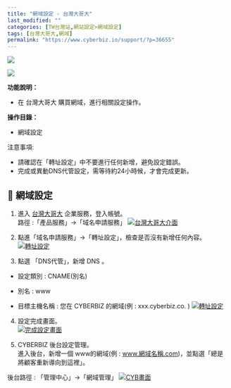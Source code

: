 ```yaml
---
title: "網域設定 - 台灣大哥大"
last_modified: ""
categories: [TW台灣站,網站設定>網域設定]
tags: [台灣大哥大,網域]
permalink: "https://www.cyberbiz.io/support/?p=36655"
---
```


![](https://www.cyberbiz.io/support/wp-content/uploads/適用站別.png)

[![](https://www.cyberbiz.io/support/wp-content/uploads/台灣站.png)](https://www.cyberbiz.io/support/?page_id=2490)

**功能說明：**  

* 在 台灣大哥大 購買網域，進行相關設定操作。

**操作目錄：**

* 網域設定

注意事項:  

* 請確認在「轉址設定」中不要進行任何新增，避免設定錯誤。
* 完成或異動DNS代管設定，需等待約24小時候，才會完成更新。



## 📌 網域設定



1. 進入 [台灣大哥大](https://domains.tfn.net.tw/domains/session/showConsoleIndex.do) 企業服務，登入帳號。  
路徑 :「產品服務」→「域名申請服務」 [![台灣大哥大介面](https://www.cyberbiz.io/support/wp-content/uploads/網域設定-台灣大哥大01.png)](https://www.cyberbiz.io/support/wp-content/uploads/網域設定-台灣大哥大01.png)



2. 點進「域名申請服務」→「轉址設定」，檢查是否沒有新增任何內容。  
[![轉址設定](https://www.cyberbiz.io/support/wp-content/uploads/網域設定-台灣大哥大02.png)](https://www.cyberbiz.io/support/wp-content/uploads/網域設定-台灣大哥大02.png)



3. 點選 「DNS代管」，新增 DNS 。   

* 設定類別 : CNAME(別名)
* 別名 : www  

* 目標主機名稱 : 您在 CYBERBIZ 的網域(例 : xxx.cyberbiz.co. ) 
[![轉址設定](https://www.cyberbiz.io/support/wp-content/uploads/網域設定-台灣大哥大03.png)](https://www.cyberbiz.io/support/wp-content/uploads/網域設定-台灣大哥大03.png)



4. 設定完成畫面。  
[![完成設定畫面](https://www.cyberbiz.io/support/wp-content/uploads/網域設定-台灣大哥大04.png)](https://www.cyberbiz.io/support/wp-content/uploads/網域設定-台灣大哥大04.png)



5. CYBERBIZ 後台設定管理。  
進入後台，新增一個 www的網域(例 : www.網域名稱.com)，並點選「總是將顧客重新導向到這裡」。  

後台路徑 : 「管理中心」→「網域管理」 [![CYB畫面](https://www.cyberbiz.io/support/wp-content/uploads/網域設定-台灣大哥大05.png)](https://www.cyberbiz.io/support/wp-content/uploads/網域設定-台灣大哥大05.png)



